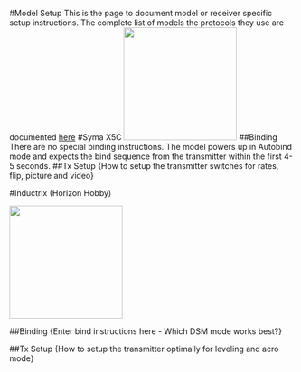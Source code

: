 #Model Setup
This is the page to document model or receiver specific setup instructions.
The complete list of models the protocols they use are documented [here](https://docs.google.com/spreadsheets/d/1nBHzT3VWF6ShAhOqRB5y0Bcc7aXFuRFFlQkHn1RIM84/edit#gid=0)
#Syma X5C
<img src="http://img2.cheapdrone.co.uk/images/upload/2014/12/X5C%203/SKU115108-7.jpg" Width="200" Height="200" />
##Binding
There are no special binding instructions.  The model powers up in Autobind mode and expects the bind sequence from the transmitter within the first 4-5 seconds. 
##Tx Setup
{How to setup the transmitter switches for rates, flip, picture and video}

#Inductrix (Horizon Hobby)

<img src="https://s7d5.scene7.com/is/image/horizonhobby/BLH8700_a0" Width="200" Height="200" />

##Binding
{Enter bind instructions here - Which DSM mode works best?}

##Tx Setup
{How to setup the transmitter optimally for leveling and acro mode}
